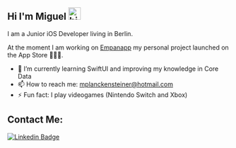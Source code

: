 ## Hi I'm Miguel <img src="https://user-images.githubusercontent.com/1303154/88677602-1635ba80-d120-11ea-84d8-d263ba5fc3c0.gif" width="28px" alt="hi">

I am a Junior iOS Developer living in Berlin.

At the moment I am working on [Empanapp](https://apps.apple.com/app/empanapp/id1551611867) my personal project launched on the App Store 👨🏽‍💻.

- 🌱 I’m currently learning SwiftUI and improving my knowledge in Core Data
- 📫 How to reach me: mplanckensteiner@hotmail.com
- ⚡ Fun fact: I play videogames (Nintendo Switch and Xbox)

## Contact Me:
[![Linkedin Badge](https://img.shields.io/badge/-Miguel%20Planckensteiner-0e76a8?style=flat&labelColor=0e76a8&logo=linkedin&logoColor=white)](https://www.linkedin.com/in/miguelplanckensteiner/) 
<br />


[Empanapp]: https://apps.apple.com/app/empanapp/id1551611867
[linkedin]: https://www.linkedin.com/in/miguelplanckensteiner/
